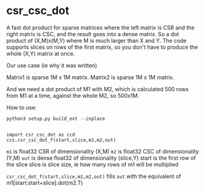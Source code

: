 # csr_csc_dot

A fast dot product for sparse matrices where the left matrix is CSR
and the right matrix is CSC, and the result goes into a dense
matrix. So a dot product of (X,M)x(M,Y) where M is much larger than X
and Y. The code supports slices on rows of the first matrix, so you
don't have to produce the whole (X,Y) matrix at once.

Our use case (ie why it was written)

Matrix1 is sparse 1M x 1M matrix.
Matrix2 is sparse 1M x 1M matrix.

And we need a dot product of M1 with M2, which is calculated 500 rows from M1 at a time, against
the whole M2, so 500x1M.

How to use:

    python3 setup.py build_ext --inplace


    import csr_csc_dot as ccd
    ccs.csr_csc_dot_f(start,slice,m1,m2,out)

`m1` is float32 CSR of dimensionality (X,M)
`m2` is float32 CSC of dimensionality (Y,M)
`out` is dense float32 of dimensionality (slice,Y)
start is the first row of the slice
slice is slice size, ie how many rows of m1 will be multiplied

`csr_csc_dot_f(start,slice,m1,m2,out)` fills `out` with the equivalent of m1[start:start+slice].dot(m2.T)

